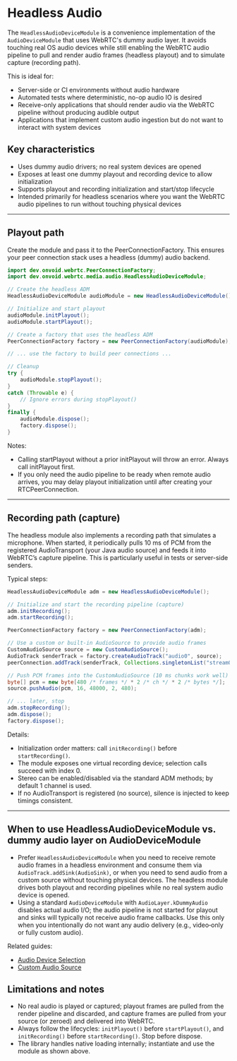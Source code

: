 # Headless Audio

The `HeadlessAudioDeviceModule` is a convenience implementation of the `AudioDeviceModule` that uses WebRTC's dummy audio layer. It avoids touching real OS audio devices while still enabling the WebRTC audio pipeline to pull and render audio frames (headless playout) and to simulate capture (recording path).

This is ideal for:
- Server-side or CI environments without audio hardware
- Automated tests where deterministic, no-op audio IO is desired
- Receive-only applications that should render audio via the WebRTC pipeline without producing audible output
- Applications that implement custom audio ingestion but do not want to interact with system devices

## Key characteristics
- Uses dummy audio drivers; no real system devices are opened
- Exposes at least one dummy playout and recording device to allow initialization
- Supports playout and recording initialization and start/stop lifecycle
- Intended primarily for headless scenarios where you want the WebRTC audio pipelines to run without touching physical devices

---

## Playout path

Create the module and pass it to the PeerConnectionFactory. This ensures your peer connection stack uses a headless (dummy) audio backend.

```java
import dev.onvoid.webrtc.PeerConnectionFactory;
import dev.onvoid.webrtc.media.audio.HeadlessAudioDeviceModule;

// Create the headless ADM
HeadlessAudioDeviceModule audioModule = new HeadlessAudioDeviceModule();

// Initialize and start playout
audioModule.initPlayout();
audioModule.startPlayout();

// Create a factory that uses the headless ADM
PeerConnectionFactory factory = new PeerConnectionFactory(audioModule);

// ... use the factory to build peer connections ...

// Cleanup
try {
    audioModule.stopPlayout();
}
catch (Throwable e) {
    // Ignore errors during stopPlayout()
}
finally {
    audioModule.dispose();
    factory.dispose();
}
```

Notes:
- Calling startPlayout without a prior initPlayout will throw an error. Always call initPlayout first.
- If you only need the audio pipeline to be ready when remote audio arrives, you may delay playout initialization until after creating your RTCPeerConnection.

---

## Recording path (capture)

The headless module also implements a recording path that simulates a microphone. When started, it periodically pulls 10 ms of PCM from the registered AudioTransport (your Java audio source) and feeds it into WebRTC’s capture pipeline. This is particularly useful in tests or server-side senders.

Typical steps:

```java
HeadlessAudioDeviceModule adm = new HeadlessAudioDeviceModule();

// Initialize and start the recording pipeline (capture)
adm.initRecording();
adm.startRecording();

PeerConnectionFactory factory = new PeerConnectionFactory(adm);

// Use a custom or built-in AudioSource to provide audio frames
CustomAudioSource source = new CustomAudioSource();
AudioTrack senderTrack = factory.createAudioTrack("audio0", source);
peerConnection.addTrack(senderTrack, Collections.singletonList("stream0"));

// Push PCM frames into the CustomAudioSource (10 ms chunks work well)
byte[] pcm = new byte[480 /* frames */ * 2 /* ch */ * 2 /* bytes */];
source.pushAudio(pcm, 16, 48000, 2, 480);

// ... later, stop
adm.stopRecording();
adm.dispose();
factory.dispose();
```

Details:
- Initialization order matters: call `initRecording()` before `startRecording()`.
- The module exposes one virtual recording device; selection calls succeed with index 0.
- Stereo can be enabled/disabled via the standard ADM methods; by default 1 channel is used.
- If no AudioTransport is registered (no source), silence is injected to keep timings consistent.

---

## When to use HeadlessAudioDeviceModule vs. dummy audio layer on AudioDeviceModule

- Prefer `HeadlessAudioDeviceModule` when you need to receive remote audio frames in a headless environment and consume them via `AudioTrack.addSink(AudioSink)`, or when you need to send audio from a custom source without touching physical devices. The headless module drives both playout and recording pipelines while no real system audio device is opened.
- Using a standard `AudioDeviceModule` with `AudioLayer.kDummyAudio` disables actual audio I/O; the audio pipeline is not started for playout and sinks will typically not receive audio frame callbacks. Use this only when you intentionally do not want any audio delivery (e.g., video‑only or fully custom audio).

Related guides:
- [Audio Device Selection](/guide/audio/audio-devices)
- [Custom Audio Source](/guide/audio/custom-audio-source)

## Limitations and notes
- No real audio is played or captured; playout frames are pulled from the render pipeline and discarded, and capture frames are pulled from your source (or zeroed) and delivered into WebRTC.
- Always follow the lifecycles: `initPlayout()` before `startPlayout()`, and `initRecording()` before `startRecording()`. Stop before dispose.
- The library handles native loading internally; instantiate and use the module as shown above.
